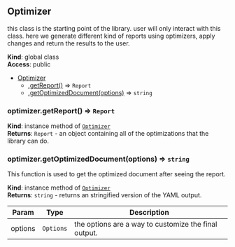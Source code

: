 <a name="Optimizer"></a>

## Optimizer
this class is the starting point of the library.
user will only interact with this class. here we generate different kind of reports using optimizers, apply changes and return the results to the user.

**Kind**: global class  
**Access**: public  

* [Optimizer](#Optimizer)
    * [.getReport()](#Optimizer+getReport) ⇒ <code>Report</code>
    * [.getOptimizedDocument(options)](#Optimizer+getOptimizedDocument) ⇒ <code>string</code>

<a name="Optimizer+getReport"></a>

### optimizer.getReport() ⇒ <code>Report</code>
**Kind**: instance method of [<code>Optimizer</code>](#Optimizer)  
**Returns**: <code>Report</code> - an object containing all of the optimizations that the library can do.  
<a name="Optimizer+getOptimizedDocument"></a>

### optimizer.getOptimizedDocument(options) ⇒ <code>string</code>
This function is used to get the optimized document after seeing the report.

**Kind**: instance method of [<code>Optimizer</code>](#Optimizer)  
**Returns**: <code>string</code> - returns an stringified version of the YAML output.  

| Param | Type | Description |
| --- | --- | --- |
| options | <code>Options</code> | the options are a way to customize the final output. |

